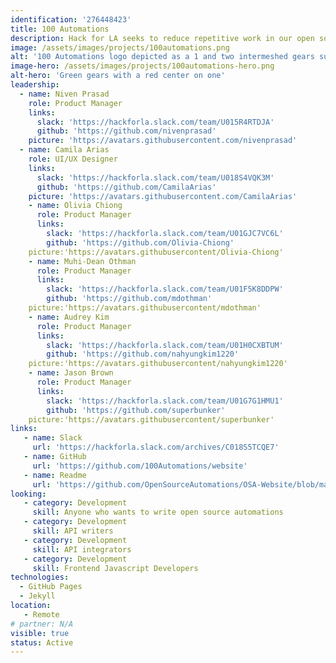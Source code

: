 ```yaml
---
identification: '276448423'
title: 100 Automations
description: Hack for LA seeks to reduce repetitive work in our open source projects and for the open source community.  This project will be both a showcase for the automations and/or microservices that we develop, but also a convenient home for those automations, so that they can be found, forked, and contributed to easily. We will be using JAMstack and a static site generator for building this website.
image: /assets/images/projects/100automations.png
alt: '100 Automations logo depicted as a 1 and two intermeshed gears surrounded by a open left bracket, forward slash and closing right bracket to indicate the 100 automations are in code, followed by the word Automations.'
image-hero: /assets/images/projects/100automations-hero.png
alt-hero: 'Green gears with a red center on one'
leadership:
  - name: Niven Prasad
    role: Product Manager
    links:
      slack: 'https://hackforla.slack.com/team/U015R4RTDJA'
      github: 'https://github.com/nivenprasad'
    picture: 'https://avatars.githubusercontent.com/nivenprasad'
  - name: Camila Arias
    role: UI/UX Designer
    links:
      slack: 'https://hackforla.slack.com/team/U018S4VQK3M'
      github: 'https://github.com/CamilaArias'
    picture: 'https://avatars.githubusercontent.com/CamilaArias'
    - name: Olivia Chiong
      role: Product Manager
      links:
        slack: 'https://hackforla.slack.com/team/U01GJC7VC6L'
        github: 'https://github.com/Olivia-Chiong'
    picture:'https://avatars.githubusercontent/Olivia-Chiong'
    - name: Muhi-Dean Othman
      role: Product Manager
      links:
        slack: 'https://hackforla.slack.com/team/U01F5K8DDPW'
        github: 'https://github.com/mdothman'
    picture:'https://avatars.githubusercontent/mdothman'
    - name: Audrey Kim
      role: Product Manager
      links:
        slack: 'https://hackforla.slack.com/team/U01H0CXBTUM'
        github: 'https://github.com/nahyungkim1220'
    picture:'https://avatars.githubusercontent/nahyungkim1220'
    - name: Jason Brown
      role: Product Manager
      links:
        slack: 'https://hackforla.slack.com/team/U01G7G1HMU1'
        github: 'https://github.com/superbunker'
    picture:'https://avatars.githubusercontent/superbunker'
links:
   - name: Slack
     url: 'https://hackforla.slack.com/archives/C018S5TCQE7'
   - name: GitHub
     url: 'https://github.com/100Automations/website'
   - name: Readme
     url: 'https://github.com/OpenSourceAutomations/OSA-Website/blob/master/README.md'
looking:
   - category: Development
     skill: Anyone who wants to write open source automations
   - category: Development
     skill: API writers
   - category: Development
     skill: API integrators
   - category: Development
     skill: Frontend Javascript Developers
technologies:
  - GitHub Pages
  - Jekyll
location:
   - Remote
# partner: N/A
visible: true
status: Active
---
```

